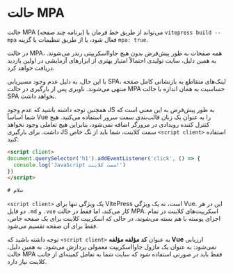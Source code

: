 # حالت MPA <Badge type="warning" text="آزمایشی" />

حالت MPA (برنامه چند صفحه) می‌تواند از طریق خط فرمان با `vitepress build --mpa` فعال شود، یا از طریق تنظیمات با گزینه `mpa: true`.

در حالت MPA، همه صفحات به طور پیش‌فرض بدون هیچ جاوااسکریپتی رندر می‌شوند. به همین دلیل، سایت تولیدی احتمالاً امتیاز بهتری از ابزارهای آزمایشی در اولین بازدید دریافت خواهد کرد.

با این حال، به دلیل عدم وجود مسیریابی SPA، لینک‌های متقاطع به بازنشانی کامل صفحه منتهی می‌شوند. ناوبری پس از بارگیری در حالت MPA حساسیت به همان اندازه با حالت SPA نخواهد داشت.

همچنین توجه داشته باشید که عدم وجود JS به طور پیش‌فرض به این معنی است که شما اساساً Vue را به عنوان یک زبان قالب‌بندی سمت سرور استفاده می‌کنید. هیچ کنترل کننده رویدادی در مرورگر اضافه نمی‌شود، بنابراین هیچ تعاملی وجود نخواهد داشت. برای بارگیری JS سمت کلاینت، شما باید از تگ خاص `<script client>` استفاده کنید:

```html
<script client>
document.querySelector('h1').addEventListener('click', () => {
  console.log('JavaScript سمت کلاینت!')
})
</script>

# سلام
```

`<script client>` یک ویژگی تنها برای VitePress است، نه یک ویژگی Vue. این در هر دو فایل `.md` و `.vue` کار می‌کند، اما فقط در حالت MPA. اسکریپت‌های کلاینت در تمام اجزای پوسته با هم بسته می‌شوند، در حالی که اسکریپت کلاینت برای یک صفحه خاص، فقط برای آن صفحه تقسیم می‌شود.

توجه داشته باشید که `<script client>` به عنوان **کد مؤلفه مؤلفه Vue** ارزیابی نمی‌شود: به عنوان یک ماژول جاوااسکریپت معمولی پردازش می‌شود. به همین دلیل، حالت MPA فقط باید در صورتی استفاده شود که سایت شما به تعامل کمینه‌ای از جانب کلاینت نیاز دارد.